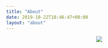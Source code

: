```yaml
---
title: "About"
date: 2019-10-22T18:46:47+08:00
layout: "about"
---
```


<div style="text-align:center"><img src="/images/avatar.png" /></div>
